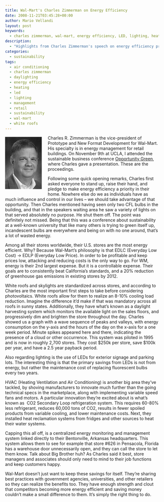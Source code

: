 ```yaml
---
title: Wal-Mart's Charles Zimmerman on Energy Efficiency
date: 2008-11-21T03:45:28+00:00
author: Mario Vellandi
layout: post
keywords:
  - charles zimmerman, wal-mart, energy efficiency, LED, lighting, heating, air conditioning, white roofs, daylighting, retail, management
description:
  - "Highlights from Charles Zimmerman's speech on energy efficiency programs at Wal-Mart stores. Includes white roofs, daylight harvesting, LEDs, HVACs, and more."
categories:
  - sustainability
tags:
  - air conditioning
  - charles zimmerman
  - daylighting
  - energy efficiency
  - heating
  - led
  - lighting
  - management
  - retail
  - sustainability
  - wal-mart
  - white roofs
---
```

<img class="alignleft size-full wp-image-335" style="margin:5px 20px 10px 0; float: left;" title="portrait-walmart-charleszimmerman" src="../wp-content/uploads/2008/11/portrait-walmart-charleszimmerman.jpg" alt="charles zimmerman wal-mart" width="120" height="171" />Charles R. Zimmerman is the vice-president of Prototype and New Format Development for Wal-Mart. His specialty is in energy management for retail buildings. On November 9th at UCLA, I attended the sustainable business conference <a rel="nofollow" href="http://www.opportunitygreen.com">Opportunity Green</a>, where Charles gave a presentation. These are the proceedings.

Following some quick opening remarks, Charles first asked everyone to stand up, raise their hand, and pledge to make energy efficiency a priority in their home. Nowhere else do we as individuals have as much influence and control in our lives &#8211; we should take advantage of that opportunity. Then Charles mentioned having seen only two CFL bulbs in the building, and that in the speakers waiting area he saw a variety of lights on that served absolutely no purpose. He shut them off. The point was definitely not missed. Being that this was a conference about sustainability at a well-known university that like many others is trying to green itself up, incandescent bulbs are everywhere and being on with no one around, that&#8217;s a lot of wasted energy.

Among all their stores worldwide, their U.S. stores are the most energy efficient. Why? Because Wal-Mart&#8217;s philosophy is that EDLC (Everyday Low Cost) -> EDLP (Everyday Low Price). In order to be profitable and keep prices low, attacking and reducing costs is the only way to go. For WM, energy is their 2nd largest expense. But it is a controllable expense. Their goals are to consistently beat California&#8217;s standards, and a 20% reduction of greenhouse gas emissions in existing stores by 2012.

White roofs and skylights are standardized across stores, and according to Charles are the most important first steps to take before considering photovoltaics. White roofs allow for them to realize an 8-10% cooling load reduction. Imagine the difference it&#8217;d make if that was mandatory across all roofs in sunny states. Additionally, they have what&#8217;s known as a daylight harvesting system which monitors the available light on the sales floors, and progressively dim and brighten the store throughout the day. Charles showed us a graph with a wave sequence of peaks and valleys, with energy consumption on the y-axis and the hours of the day on the x-axis for a one week period. Minute spikes appeared here and there, indicating the presence of a cloud or other occurrence. This system was piloted in 1995 and is now in roughly 2,700 stores. They cost $250k per store, save $100k per year, and have a 2.5 year payback period.

Also regarding lighting is the use of LEDs for exterior signage and parking lots. The interesting thing is that the primary savings from LEDs is not from energy, but rather the maintenance cost of replacing fluorescent bulbs every two years.

HVAC (Heating Ventilation and Air Conditioning) is another big area they&#8217;ve tackled, by shoving manufacturers to innovate much further than the going technical specs in the marketplace, along with implementing variable speed fans and motors. A particular innovation they&#8217;re excited about is what&#8217;s known as  CO2 Secondary Loop refrigeration system. This requires 60-80% less refrigerant, reduces 60,000 tons of CO2, results in fewer spoiled products from variable cooling, and lower maintenance costs. Next, they installed heat reclamation systems from fridges and other sources to heat their water systems.

Capping this all off, is a centralized energy monitoring and management system linked directly to their Bentonville, Arkansas headquarters. This system allows them to see for example that store #626 in Pensacola, Florida has a warehouse door unnecessarily open, and they can call the store to let them know. Talk about Big Brother huh? As Charles said it best, store managers and associates should only need to mind to their job functions and keep customers happy.

Wal-Mart doesn&#8217;t just want to keep these savings for itself. They&#8217;re sharing best practices with government agencies, universities, and other retailers so they can realize the benefits too. They have enough strength and clout that competitors becoming more energy efficient and saving money couldn&#8217;t make a small difference to them. It&#8217;s simply the right thing to do.
